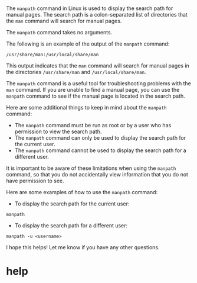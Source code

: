 # 

The `manpath` command in Linux is used to display the search path for manual pages. The search path is a colon-separated list of directories that the `man` command will search for manual pages.

The `manpath` command takes no arguments.

The following is an example of the output of the `manpath` command:

```
/usr/share/man:/usr/local/share/man
```

This output indicates that the `man` command will search for manual pages in the directories `/usr/share/man` and `/usr/local/share/man`.

The `manpath` command is a useful tool for troubleshooting problems with the `man` command. If you are unable to find a manual page, you can use the `manpath` command to see if the manual page is located in the search path.

Here are some additional things to keep in mind about the `manpath` command:

* The `manpath` command must be run as root or by a user who has permission to view the search path.
* The `manpath` command can only be used to display the search path for the current user.
* The `manpath` command cannot be used to display the search path for a different user.

It is important to be aware of these limitations when using the `manpath` command, so that you do not accidentally view information that you do not have permission to see.

Here are some examples of how to use the `manpath` command:

* To display the search path for the current user:
```
manpath
```
* To display the search path for a different user:
```
manpath -u <username>
```

I hope this helps! Let me know if you have any other questions.




# help 

```

```

